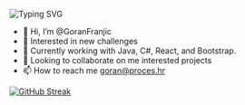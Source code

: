 
![Typing SVG](https://readme-typing-svg.demolab.com?font=Fira+Code&pause=1000&width=435&lines=+Goran+welcomes+you!!!!!!!!)

  
- 👋 Hi, I’m @GoranFranjic
- 👀 Interested in new  challenges
- 🌱 Currently working with Java, C#, React, and Bootstrap.
- 💞️ Looking to collaborate on  me interested projects
- 📫 How to reach me goran@proces.hr

[![GitHub Streak](https://streak-stats.demolab.com/?user=GoranFranjic&theme=dark)](https://git.io/streak-stats)

<!---
GoranFranjic/GoranFranjic is a ✨ special ✨ repository because its `README.md` (this file) appears on your GitHub profile.
You can click the Preview link to take a look at your changes.
--->
